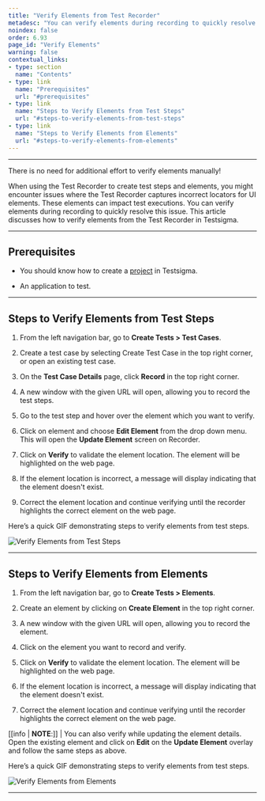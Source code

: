 ```yaml
---
title: "Verify Elements from Test Recorder"
metadesc: "You can verify elements during recording to quickly resolve issues in execution. This article discusses verifying elements from the Test Recorder in Testsigma"
noindex: false
order: 6.93
page_id: "Verify Elements"
warning: false
contextual_links:
- type: section
  name: "Contents"
- type: link
  name: "Prerequisites"
  url: "#prerequisites"
- type: link
  name: "Steps to Verify Elements from Test Steps"
  url: "#steps-to-verify-elements-from-test-steps"
- type: link
  name: "Steps to Verify Elements from Elements"
  url: "#steps-to-verify-elements-from-elements"
---
```


---


There is no need for additional effort to verify elements manually!

When using the Test Recorder to create test steps and elements, you might encounter issues where the Test Recorder captures incorrect locators for UI elements. These elements can impact test executions. You can verify elements during recording to quickly resolve this issue. This article discusses how to verify elements from the Test Recorder in Testsigma.


---

## **Prerequisites**

- You should know how to create a [project](https://testsigma.com/docs/projects/overview/) in Testsigma.

- An application to test.

---

## **Steps to Verify Elements from Test Steps**

1. From the left navigation bar, go to **Create Tests > Test Cases**.

2. Create a test case by selecting Create Test Case in the top right corner, or open an existing test case.

3. On the **Test Case Details** page, click **Record** in the top right corner.

4. A new window with the given URL will open, allowing you to record the test steps.

5. Go to the test step and hover over the element which you want to verify. 

6. Click on element and choose **Edit Element** from the drop down menu. This will open the **Update Element** screen on Recorder.

7. Click on **Verify** to validate the element location. The element will be highlighted on the web page.

8. If the element location is incorrect, a message will display indicating that the element doesn't exist.

9. Correct the element location and continue verifying until the recorder highlights the correct element on the web page.

Here’s a quick GIF demonstrating steps to verify elements from test steps.

![Verify Elements from Test Steps](https://s3.amazonaws.com/static-docs.testsigma.com/new_images/projects/applications/HighlightElement.gif)

---

## **Steps to Verify Elements from Elements**

1. From the left navigation bar, go to **Create Tests > Elements**.

2. Create an element by clicking on **Create Element** in the top right corner. 

3. A new window with the given URL will open, allowing you to record the element.

4. Click on the element you want to record and verify. 

5. Click on **Verify** to validate the element location. The element will be highlighted on the web page.

6. If the element location is incorrect, a message will display indicating that the element doesn't exist.

7. Correct the element location and continue verifying until the recorder highlights the correct element on the web page.

[[info | **NOTE**:]]
| You can also verify while updating the element details. Open the existing element and click on **Edit** on the **Update Element** overlay and follow the same steps as above. 


Here’s a quick GIF demonstrating steps to verify elements from test steps.

![Verify Elements from Elements](https://s3.amazonaws.com/static-docs.testsigma.com/new_images/projects/applications/ElementHighlisht-EC.gif)


---